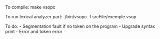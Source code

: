 To compile:
    make vsopc

To run lexical analyzer part:
    ./bin/vsopc -l srcFile/exemple.vsop


To do:
    - Segmentation fault if no token on the program
    - Upgrade syntax print
    - Error and token error